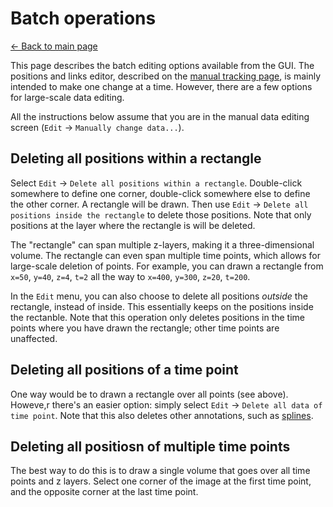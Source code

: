 # Batch operations
[← Back to main page](INDEX.md)

This page describes the batch editing options available from the GUI. The positions and links editor, described on the [manual tracking page](MANUAL_TRACKING.md), is mainly intended to make one change at a time. However, there are a few options for large-scale data editing.

All the instructions below assume that you are in the manual data editing screen (`Edit` -> `Manually change data...`).

## Deleting all positions within a rectangle
Select `Edit` -> `Delete all positions within a rectangle`. Double-click somewhere to define one corner, double-click somewhere else to define the other corner. A rectangle will be drawn. Then use `Edit` -> `Delete all positions inside the rectangle` to delete those positions. Note that only positions at the layer where the rectangle is will be deleted.

The "rectangle" can span multiple z-layers, making it a three-dimensional volume. The rectangle can even span multiple time points, which allows for large-scale deletion of points. For example, you can drawn a rectangle from `x=50`, `y=40`, `z=4`, `t=2` all the way to `x=400`, `y=300`, `z=20`, `t=200`.

In the `Edit` menu, you can also choose to delete all positions *outside* the rectangle, instead of inside. This essentially keeps on the positions inside the rectanble. Note that this operation only deletes positions in the time points where you have drawn the rectangle; other time points are unaffected.

## Deleting all positions of a time point
One way would be to drawn a rectangle over all points (see above). Howeve,r there's an easier option: simply select `Edit` -> `Delete all data of time point`. Note that this also deletes other annotations, such as [splines](DATA_AXES.md).

## Deleting all positiosn of multiple time points
The best way to do this is to draw a single volume that goes over all time points and z layers. Select one corner of the image at the first time point, and the opposite corner at the last time point.
